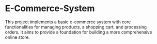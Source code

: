 # E-Commerce-System
This project implements a basic e-commerce system with core functionalities for managing products, a shopping cart, and processing orders. It aims to provide a foundation for building a more comprehensive online store.
